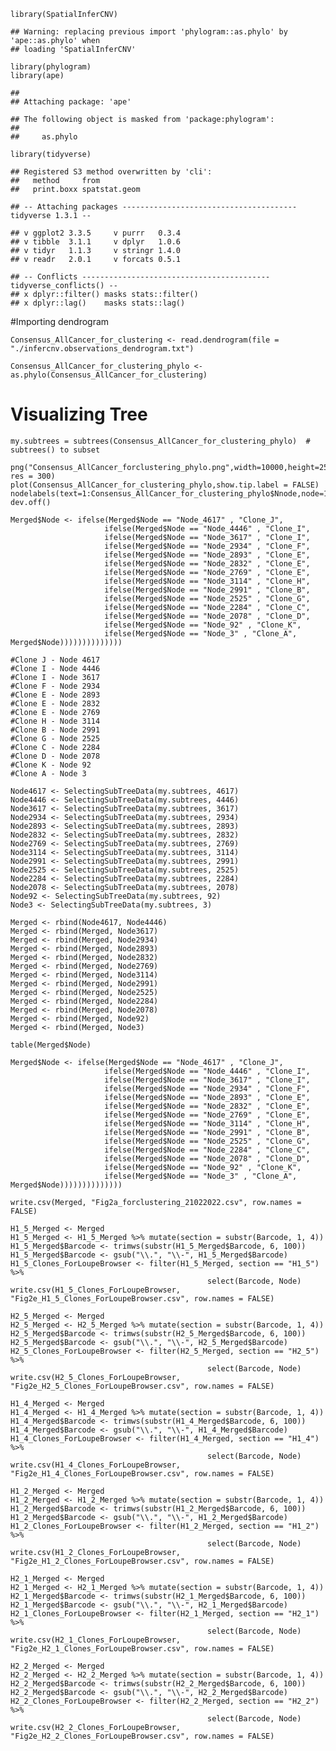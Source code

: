     library(SpatialInferCNV)

    ## Warning: replacing previous import 'phylogram::as.phylo' by 'ape::as.phylo' when
    ## loading 'SpatialInferCNV'

    library(phylogram)
    library(ape)

    ## 
    ## Attaching package: 'ape'

    ## The following object is masked from 'package:phylogram':
    ## 
    ##     as.phylo

    library(tidyverse)

    ## Registered S3 method overwritten by 'cli':
    ##   method     from         
    ##   print.boxx spatstat.geom

    ## -- Attaching packages --------------------------------------- tidyverse 1.3.1 --

    ## v ggplot2 3.3.5     v purrr   0.3.4
    ## v tibble  3.1.1     v dplyr   1.0.6
    ## v tidyr   1.1.3     v stringr 1.4.0
    ## v readr   2.0.1     v forcats 0.5.1

    ## -- Conflicts ------------------------------------------ tidyverse_conflicts() --
    ## x dplyr::filter() masks stats::filter()
    ## x dplyr::lag()    masks stats::lag()

\#Importing dendrogram

    Consensus_AllCancer_for_clustering <- read.dendrogram(file = "./infercnv.observations_dendrogram.txt")

    Consensus_AllCancer_for_clustering_phylo <- as.phylo(Consensus_AllCancer_for_clustering)

# Visualizing Tree

    my.subtrees = subtrees(Consensus_AllCancer_for_clustering_phylo)  # subtrees() to subset

    png("Consensus_AllCancer_forclustering_phylo.png",width=10000,height=2500, res = 300)
    plot(Consensus_AllCancer_for_clustering_phylo,show.tip.label = FALSE)
    nodelabels(text=1:Consensus_AllCancer_for_clustering_phylo$Nnode,node=1:Consensus_AllCancer_for_clustering_phylo$Nnode+Ntip(Consensus_AllCancer_for_clustering_phylo))
    dev.off()

    Merged$Node <- ifelse(Merged$Node == "Node_4617" , "Clone_J",
                         ifelse(Merged$Node == "Node_4446" , "Clone_I",
                         ifelse(Merged$Node == "Node_3617" , "Clone_I",
                         ifelse(Merged$Node == "Node_2934" , "Clone_F",
                         ifelse(Merged$Node == "Node_2893" , "Clone_E",
                         ifelse(Merged$Node == "Node_2832" , "Clone_E",
                         ifelse(Merged$Node == "Node_2769" , "Clone_E",
                         ifelse(Merged$Node == "Node_3114" , "Clone_H",
                         ifelse(Merged$Node == "Node_2991" , "Clone_B",
                         ifelse(Merged$Node == "Node_2525" , "Clone_G",
                         ifelse(Merged$Node == "Node_2284" , "Clone_C",
                         ifelse(Merged$Node == "Node_2078" , "Clone_D",
                         ifelse(Merged$Node == "Node_92" , "Clone_K",
                         ifelse(Merged$Node == "Node_3" , "Clone_A", Merged$Node))))))))))))))

    #Clone J - Node 4617
    #Clone I - Node 4446
    #Clone I - Node 3617
    #Clone F - Node 2934
    #Clone E - Node 2893
    #Clone E - Node 2832
    #Clone E - Node 2769
    #Clone H - Node 3114 
    #Clone B - Node 2991
    #Clone G - Node 2525
    #Clone C - Node 2284
    #Clone D - Node 2078
    #Clone K - Node 92 
    #Clone A - Node 3

    Node4617 <- SelectingSubTreeData(my.subtrees, 4617)
    Node4446 <- SelectingSubTreeData(my.subtrees, 4446)
    Node3617 <- SelectingSubTreeData(my.subtrees, 3617)
    Node2934 <- SelectingSubTreeData(my.subtrees, 2934)
    Node2893 <- SelectingSubTreeData(my.subtrees, 2893)
    Node2832 <- SelectingSubTreeData(my.subtrees, 2832)
    Node2769 <- SelectingSubTreeData(my.subtrees, 2769)
    Node3114 <- SelectingSubTreeData(my.subtrees, 3114)
    Node2991 <- SelectingSubTreeData(my.subtrees, 2991)
    Node2525 <- SelectingSubTreeData(my.subtrees, 2525)
    Node2284 <- SelectingSubTreeData(my.subtrees, 2284)
    Node2078 <- SelectingSubTreeData(my.subtrees, 2078)
    Node92 <- SelectingSubTreeData(my.subtrees, 92)
    Node3 <- SelectingSubTreeData(my.subtrees, 3)

    Merged <- rbind(Node4617, Node4446)
    Merged <- rbind(Merged, Node3617)
    Merged <- rbind(Merged, Node2934)
    Merged <- rbind(Merged, Node2893)
    Merged <- rbind(Merged, Node2832)
    Merged <- rbind(Merged, Node2769)
    Merged <- rbind(Merged, Node3114)
    Merged <- rbind(Merged, Node2991)
    Merged <- rbind(Merged, Node2525)
    Merged <- rbind(Merged, Node2284)
    Merged <- rbind(Merged, Node2078)
    Merged <- rbind(Merged, Node92)
    Merged <- rbind(Merged, Node3)

    table(Merged$Node)

    Merged$Node <- ifelse(Merged$Node == "Node_4617" , "Clone_J",
                         ifelse(Merged$Node == "Node_4446" , "Clone_I",
                         ifelse(Merged$Node == "Node_3617" , "Clone_I",
                         ifelse(Merged$Node == "Node_2934" , "Clone_F",
                         ifelse(Merged$Node == "Node_2893" , "Clone_E",
                         ifelse(Merged$Node == "Node_2832" , "Clone_E",
                         ifelse(Merged$Node == "Node_2769" , "Clone_E",
                         ifelse(Merged$Node == "Node_3114" , "Clone_H",
                         ifelse(Merged$Node == "Node_2991" , "Clone_B",
                         ifelse(Merged$Node == "Node_2525" , "Clone_G",
                         ifelse(Merged$Node == "Node_2284" , "Clone_C",
                         ifelse(Merged$Node == "Node_2078" , "Clone_D",
                         ifelse(Merged$Node == "Node_92" , "Clone_K",
                         ifelse(Merged$Node == "Node_3" , "Clone_A", Merged$Node))))))))))))))

    write.csv(Merged, "Fig2a_forclustering_21022022.csv", row.names = FALSE)

    H1_5_Merged <- Merged
    H1_5_Merged <- H1_5_Merged %>% mutate(section = substr(Barcode, 1, 4))
    H1_5_Merged$Barcode <- trimws(substr(H1_5_Merged$Barcode, 6, 100))
    H1_5_Merged$Barcode <- gsub("\\.", "\\-", H1_5_Merged$Barcode)
    H1_5_Clones_ForLoupeBrowser <- filter(H1_5_Merged, section == "H1_5") %>%
                                                select(Barcode, Node)
    write.csv(H1_5_Clones_ForLoupeBrowser, "Fig2e_H1_5_Clones_ForLoupeBrowser.csv", row.names = FALSE)

    H2_5_Merged <- Merged
    H2_5_Merged <- H2_5_Merged %>% mutate(section = substr(Barcode, 1, 4))
    H2_5_Merged$Barcode <- trimws(substr(H2_5_Merged$Barcode, 6, 100))
    H2_5_Merged$Barcode <- gsub("\\.", "\\-", H2_5_Merged$Barcode)
    H2_5_Clones_ForLoupeBrowser <- filter(H2_5_Merged, section == "H2_5") %>%
                                                select(Barcode, Node)
    write.csv(H2_5_Clones_ForLoupeBrowser, "Fig2e_H2_5_Clones_ForLoupeBrowser.csv", row.names = FALSE)

    H1_4_Merged <- Merged
    H1_4_Merged <- H1_4_Merged %>% mutate(section = substr(Barcode, 1, 4))
    H1_4_Merged$Barcode <- trimws(substr(H1_4_Merged$Barcode, 6, 100))
    H1_4_Merged$Barcode <- gsub("\\.", "\\-", H1_4_Merged$Barcode)
    H1_4_Clones_ForLoupeBrowser <- filter(H1_4_Merged, section == "H1_4") %>%
                                                select(Barcode, Node)
    write.csv(H1_4_Clones_ForLoupeBrowser, "Fig2e_H1_4_Clones_ForLoupeBrowser.csv", row.names = FALSE)

    H1_2_Merged <- Merged
    H1_2_Merged <- H1_2_Merged %>% mutate(section = substr(Barcode, 1, 4))
    H1_2_Merged$Barcode <- trimws(substr(H1_2_Merged$Barcode, 6, 100))
    H1_2_Merged$Barcode <- gsub("\\.", "\\-", H1_2_Merged$Barcode)
    H1_2_Clones_ForLoupeBrowser <- filter(H1_2_Merged, section == "H1_2") %>%
                                                select(Barcode, Node)
    write.csv(H1_2_Clones_ForLoupeBrowser, "Fig2e_H1_2_Clones_ForLoupeBrowser.csv", row.names = FALSE)

    H2_1_Merged <- Merged
    H2_1_Merged <- H2_1_Merged %>% mutate(section = substr(Barcode, 1, 4))
    H2_1_Merged$Barcode <- trimws(substr(H2_1_Merged$Barcode, 6, 100))
    H2_1_Merged$Barcode <- gsub("\\.", "\\-", H2_1_Merged$Barcode)
    H2_1_Clones_ForLoupeBrowser <- filter(H2_1_Merged, section == "H2_1") %>%
                                                select(Barcode, Node)
    write.csv(H2_1_Clones_ForLoupeBrowser, "Fig2e_H2_1_Clones_ForLoupeBrowser.csv", row.names = FALSE)

    H2_2_Merged <- Merged
    H2_2_Merged <- H2_2_Merged %>% mutate(section = substr(Barcode, 1, 4))
    H2_2_Merged$Barcode <- trimws(substr(H2_2_Merged$Barcode, 6, 100))
    H2_2_Merged$Barcode <- gsub("\\.", "\\-", H2_2_Merged$Barcode)
    H2_2_Clones_ForLoupeBrowser <- filter(H2_2_Merged, section == "H2_2") %>%
                                                select(Barcode, Node)
    write.csv(H2_2_Clones_ForLoupeBrowser, "Fig2e_H2_2_Clones_ForLoupeBrowser.csv", row.names = FALSE)
